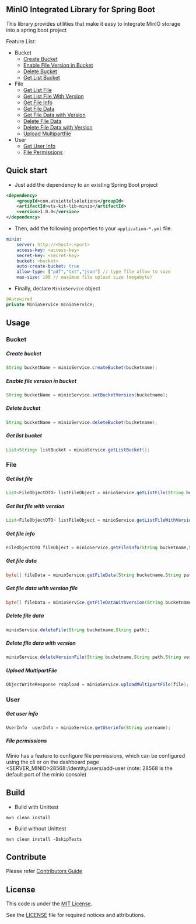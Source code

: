 MinIO Integrated Library for Spring Boot
-------
This library provides utilities that make it easy to integrate MinIO storage into a spring boot project

Feature List:
- Bucket
    * [Create Bucket](#create-bucket)
    * [Enable File Version in Bucket](#enable-file-version-in-bucket)
    * [Delete Bucket](#delete-bucket)
    * [Get List Bucket](#get-list-bucket)
- File
    * [Get List File](#get-list-file)
    * [Get List File With Version](#get-list-file-with-version)
    * [Get File Info](#get-file-info)
    * [Get File Data](#get-file-data)
    * [Get File Data with Version](#get-file-data-with-version-file)
    * [Delete File Data](#delete-file-data)
    * [Delete File Data with Version](#delete-file-data-with-version)
    * [Upload Multipartfile](#upload-multipartfile)
- User
    * [Get User Info](#get-user-info)
    * [File Permissions](#file-permissions)
    
Quick start
-------
* Just add the dependency to an existing Spring Boot project
```xml
<dependency>
    <groupId>com.atviettelsolutions</groupId>
    <artifactId>vts-kit-lib-minio</artifactId>
    <version>1.0.0</version>
</dependency>
```

* Then, add the following properties to your `application-*.yml` file.
```yaml
minio:
    server: http://<host>:<port>
    access-key: <access-key>
    secret-key: <secret-key>
    bucket: <bucket>
    auto-create-bucket: true
    allow-type: ["pdf","txt","json"] // type file allow to save
    max-size: 100 // maximum file upload size (megabyte)
```

* Finally, declare `MinioService` object
```java
@Autowired
private MinioService minioService;
```

Usage
-------
### Bucket
##### Create bucket
```java
String bucketName = minioService.createBucket(bucketname);
```

##### Enable file version in bucket
```java
String bucketName = minioService.setBucketVersion(bucketname);
```

##### Delete bucket
```java
String bucketName = minioService.deleteBucket(bucketname);
```

##### Get list bucket
```java
List<String> listBucket = minioService.getListBucket();
```

### File
##### Get list file
```java
List<FileObjectDTO> listFileObject = minioService.getListFile(String bucketname, @Nullable String path);
```
##### Get list file with version
```java
List<FileObjectDTO> listFileObject = minioService.getListFileWithVersion(String bucketname, @Nullable String path);
```
##### Get file info
```java
FileObjectDTO fileObject = minioService.getFileInfo(String bucketname,String path);
```
##### Get file data
```java
byte[] fileData = minioService.getFileData(String bucketname,String path);
```


##### Get file data with version file
```java
byte[] fileData = minioService.getFileDataWithVersion(String bucketname,String path,String version);
```
##### Delete file data
```java
minioService.deleteFile(String bucketname,String path);
```
##### Delete file data with version
```java
minioService.deleteVersionFile(String bucketname,String path,String versionid);
```
##### Upload MultipartFile
```java
ObjectWriteResponse rsUpload = minioService.uploadMultipartFile(file);
```
### User
##### Get user info
```java
UserInfo  userInfo = minioService.getUserinfo(String username);
```
##### File permissions
Minio has a feature to configure file permissions, which can be configured using the cli or on the dashboard page <SERVER_MINIO>28568:/identity/users/add-user (note: 28568 is the default port of the minio console)


Build
-------
* Build with Unittest
```shell script
mvn clean install
```

* Build without Unittest
```shell script
mvn clean install -DskipTests
```

Contribute
-------
Please refer [Contributors Guide](CONTRIBUTING.md)

License
-------
This code is under the [MIT License](https://opensource.org/licenses/MIT).

See the [LICENSE](LICENSE) file for required notices and attributions.
